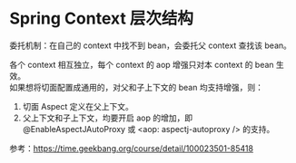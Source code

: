 # Spring Context 层次结构

委托机制：在自己的 context 中找不到 bean，会委托父 context 查找该 bean。

各个 context 相互独立，每个 context 的 aop 增强只对本 context 的 bean 生效。  
如果想将切面配置成通用的，对父和子上下文的 bean 均支持增强，则：
1. 切面 Aspect 定义在父上下文。
2. 父上下文和子上下文，均要开启 aop 的增加，即 @EnableAspectJAutoProxy 或 <aop: aspectj-autoproxy /> 的支持。

参考：https://time.geekbang.org/course/detail/100023501-85418